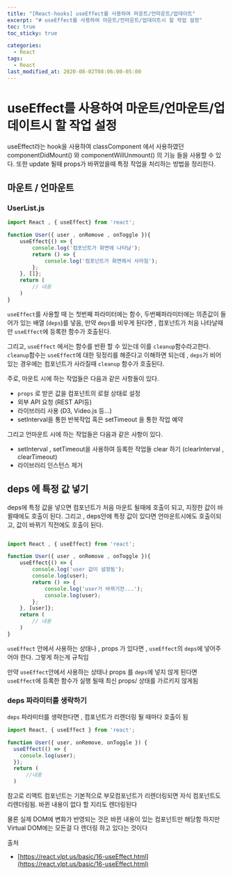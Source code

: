 ```yaml
---
title: "[React-hooks] useEffect를 사용하여 마운트/언마운트/업데이트"
excerpt: "# useEffect를 사용하여 마운트/언마운트/업데이트시 할 작업 설정"
toc: true
toc_sticky: true

categories:
  - React
tags:
  - React
last_modified_at: 2020-08-02T08:06:00-05:00
---
```


# useEffect를 사용하여 마운트/언마운트/업데이트시 할 작업 설정

useEffect라는 hook을 사용하여 classComponent 에서 사용하였던 componentDidMount() 와 componentWillUnmount() 의 기능 들을 사용할 수 있다.
또한 update 될때 props가 바뀌었을때 특정 작업을 처리하는 방법을 정리한다.

## 마운트 / 언마운트

### UserList.js


```js
import React , { useEffect} from 'react';

function User({ user , onRemove , onToggle }){
    useEffect{() => {
        console.log('컴포넌트가 화면에 나타남');
        return () => {
            console.log('컴포넌트가 화면에서 사라짐');
        };
    }, []};
    return (
        // 내용
    )
}


```

`useEffect`를 사용할 때 는 첫번째 파라미터에는 함수, 두번째파라미터에는 의존값이 들어가 있는 배열 (`deps`)를 넣음, 만약 `deps`를 비우게 된다면 , 컴포넌트가 처음 나타날때만 `useEffect`에 등록한 함수가 호출된다.

그리고, `useEffect` 에서는 함수를 반환 할 수 있는데 이를 `cleanup`함수라고한다. `cleanup`함수는 `useEffect`에 대한 뒷정리를 해준다고 이해하면 되는데 , `deps`가 비어있는 경우에는 컴포넌트가 사라질때 `cleanup` 함수가 호출된다. 

주로, 마운트 시에 하는 작업들은 다음과 같은 사항들이 있다.

+ `props` 로 받은 값을 컴포넌트의 로컬 상태로 설정
+ 외부 API 요청 (REST API등)
+ 라이브러리 사용 (D3, Video.js 등...)
+ setInterval을 통한 반복작업 혹은 setTimeout 을 통한 작업 예약

그리고 언마운트 시에 하는 작업들은 다음과 같은 사항이 있다.

+ setInterval , setTimeout을 사용하여 등록한 작업들 clear 하기 (clearInterval , clearTimeout)
+ 라이브러리 인스턴스 제거


## deps 에 특정 값 넣기

deps에 특정 값을 넣으면 컴포넌트가 처음 마운트 될때에 호출이 되고, 지정한 값이 바뀔때에도 호출이 된다. 그리고 , deps안에 특정 값이 있다면 언마운트시에도 호출이되고, 값이 바뀌기 직전에도 호출이 된다. 


```js

import React , { useEffect} from 'react';

function User({ user , onRemove , onToggle }){
    useEffect{() => {
        console.log('user 값이 설정됨');
        console.log(user);
        return () => {
            console.log('user가 바뀌기전...');
            console.log(user);
        };
    }, [user]};
    return (
        // 내용
    )
}

```

`useEffect` 안에서 사용하는 상태나 , props 가 있다면 , `useEffect`의 `deps`에 넣어주어야 한다. 그렇게 하는게 규칙임

만약 `useEffect`안에서 사용하는 상태나 props 를 `deps`에 넣지 않게 된다면 `useEffect`에 등록한 함수가 실행 될때 최신 props/ 상태를 가르키지 않게됨

### deps 파라미터를 생략하기

`deps` 파라미터를 생략한다면 , 컴포넌트가 리렌더링 될 때마다 호출이 됨 

```js
import React, { useEffect } from 'react';

function User({ user, onRemove, onToggle }) {
  useEffect(() => {
    console.log(user);
  });
  return (
      //내용
  )

```

참고로 리액트 컴포넌트는 기본적으로 부모컴포넌트가 리렌더링되면 자식 컴포넌트도 리렌더링됨. 바뀐 내용이 없다 할 지리도 렌더링된다

물론 실제 DOM에 변화가 반영되는 것은 바뀐 내용이 있는 컴포넌트만 해당함 하지만 Virtual DOM에는 모든걸 다 렌더링 하고 있다는 것이다


출처
+ [https://react.vlpt.us/basic/16-useEffect.html](https://react.vlpt.us/basic/16-useEffect.html)
